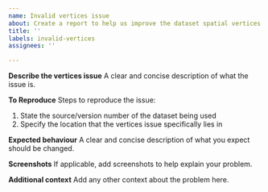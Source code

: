 ```yaml
---
name: Invalid vertices issue
about: Create a report to help us improve the dataset spatial vertices
title: ''
labels: invalid-vertices
assignees: ''

---
```


**Describe the vertices issue**
A clear and concise description of what the issue is.

**To Reproduce**
Steps to reproduce the issue:
1. State the source/version number of the dataset being used
2. Specify the location that the vertices issue specifically lies in

**Expected behaviour**
A clear and concise description of what you expect should be changed.

**Screenshots**
If applicable, add screenshots to help explain your problem.

**Additional context**
Add any other context about the problem here.
